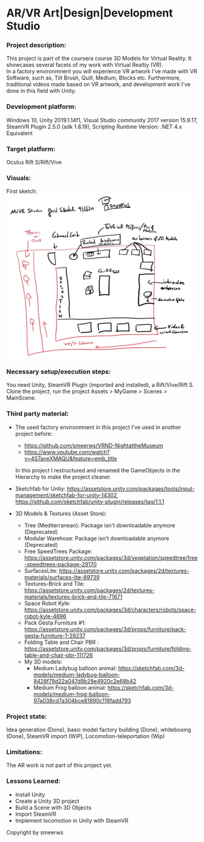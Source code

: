 # AR/VR Art|Design|Development Studio

### Project description: 
This project is part of the coursera course 3D Models for Virtual Reality.
It showcases several facets of my work with Virtual Realtiy (VR).  
In a factory environmnent you will experience VR artwork I've made with VR Software, such as, Tilt Brush, Quill, Medium, 
Blocks etc. Furthermore, traditional videos made based on VR artwork, and development work I've done in this field with Unity.   

### Development platform: 
Windows 10, Unity 2019.1.14f1, 
Visual Studio community 2017 version 15.9.17, SteamVR Plugin 2.5.0 (sdk 1.8.19), 
Scripting Runtime Version: .NET 4.x Equivalent

### Target platform: 
Oculus Rift S/Rift/Vive

### Visuals: 
First sketch:
<img width="500" alt="first simple sketch ar-vr studio" src="./Screenshots/arvrstudio-smeerws-090220-sketch.jpg">

### Necessary setup/execution steps: 
You need Unity, SteamVR Plugin (imported and installed), a Rift/Vive/Rift S. 
Clone the project, run the project Assets > MyGame > Scenes > MainScene.

### Third party material: 
* The used factory environmnent in this project I've used in another project before: 
  - https://github.com/smeerws/VRND-NightattheMuseum
  - https://www.youtube.com/watch?v=4S7aneXMAQU&feature=emb_title

  In this project I restructured and renamed the GameObjects in the Hierarchy to make the project cleaner. 
* Sketchfab for Untiy: https://assetstore.unity.com/packages/tools/input-management/sketchfab-for-unity-14302, 
   https://github.com/sketchfab/unity-plugin/releases/tag/1.1.1
* 3D Models & Textures (Asset Store): 
  - Tree (Mediterranean): Package isn't downloadable anymore (Deprecated)
  - Modular Warehose: Package isn't downloadable anymore (Deprecated)
  - Free SpeedTrees Package: https://assetstore.unity.com/packages/3d/vegetation/speedtree/free-speedtrees-package-29170
  - SurfacesLite: https://assetstore.unity.com/packages/2d/textures-materials/surfaces-lite-89739
  - Textures-Brick and Tile: https://assetstore.unity.com/packages/2d/textures-materials/textures-brick-and-tile-71671
  - Space Robot Kyle: https://assetstore.unity.com/packages/3d/characters/robots/space-robot-kyle-4696
  - Pack Gesta Furniture #1: https://assetstore.unity.com/packages/3d/props/furniture/pack-gesta-furniture-1-28237
  - Folding Table and Chair PBR : https://assetstore.unity.com/packages/3d/props/furniture/folding-table-and-chair-pbr-111726
  - My 3D models: 
    + Medium Ladybug balloon animal: https://sketchfab.com/3d-models/medium-ladybug-balloon-8428f79d22a047d9b28e4920c2e68b42
    + Medium Frog balloon animal: https://sketchfab.com/3d-models/medium-frog-balloon-97a038cd7a304bce81890c118fadd793

### Project state: 
Idea generation (Done), basic model factory building (Done), whiteboxing (Done), SteamVR import (WiP), Locomotion-teleportation (Wip) 

### Limitations:
The AR work is not part of this project yet. 

### Lessons Learned: 

* Install Unity
* Create a Unity 3D project
* Build a Scene with 3D Objects
* Import SteamVR
* Implement locomotion in Unity with SteamVR

Copyright by smeerws
